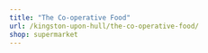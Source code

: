 ```yaml
---
title: "The Co-operative Food"
url: /kingston-upon-hull/the-co-operative-food/
shop: supermarket
---
```

